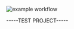 ![example workflow](https://github.com/github/docs/actions/workflows/main.yml/badge.svg)

-----TEST PROJECT-----
